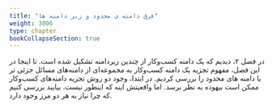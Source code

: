 ```yaml
---
title: "فرق دامنه ی محدود و زیر دامنه ها"
weight: 3006
type: chapter
bookCollapseSection: true
---
```


در فصل ۲، دیدیم که یک دامنه کسب‌وکار از چندین زیردامنه تشکیل شده است. تا اینجا در این فصل، مفهوم تجزیه یک دامنه کسب‌وکار به مجموعه‌ای از دامنه‌های مسائل جزئی تر یا دامنه های محدود را بررسی کردیم. در ابتدا، وجود دو روش تجزیه دامنه‌های کسب‌وکار ممکن است بیهوده به نظر برسد. اما واقعیتش اینه که اینطور نیست. بیایید بررسی کنیم که چرا نیاز به هر دو مرز وجود دارد.
